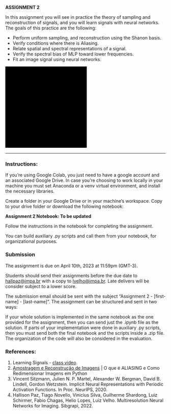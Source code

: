 **ASSIGNMENT 2**

In this assignment you will see in practice the theory of sampling and reconstruction of signals, and you will learn signals with neural networks. The goals of this practice are the following:

- Perform uniform sampling, and reconstruction using the Shanon basis.
- Verify conditions where there is Aliasing.
- Relate spatial and spectral representations of a signal.
- Verify the spectral bias of MLP toward lower frequencies.
- Fit an image signal using neural networks.

![](img/hallpaz.gif)

------
### Instructions:
If you’re using Google Colab, you just need to have a google account and an associated Google Drive. In case you’re choosing to work locally in your machine you must set Anaconda or a venv virtual environment, and install the necessary libraries.

Create a folder in your Google Drive or in your machine’s workspace. Copy to your drive folder or download the following notebook:

**Assignment 2 Notebook: To be updated**

Follow the instructions in the notebook for completing the assignment.

You can build auxiliary .py scripts and call them from your notebook, for organizational purposes.

### Submission 

The assignment is due on April 10th, 2023 at 11:59pm (GMT-3).

Students should send their assignments before the due date to hallpaz@impa.br with a copy to lvelho@impa.br. Late delivers will be consider subject to a lower score.

The submission email should be sent with the subject “Assignment 2 - [first-name] - [last-name]”. The assignment can be structured and sent in two ways:

If your whole solution is implemented in the same notebook as the one provided for the assignment, then you can send just the .ipynb file as the solution. If parts of your implementation were done in auxiliary .py scripts, then you must send both the final notebook and the scripts inside a .zip file. The organization of the code will also be considered in the evaluation.

### References:

1. Learning Signals - [class video](https://www.youtube.com/watch?v=OcxvX4bMnzk).
2. [Amostragem e Reconstrução de Imagens](https://www.youtube.com/live/E8PJDhwy_RI?feature=share) | O que é ALIASING e Como Redimensionar Imagens em Python
2. Vincent Sitzmann, Julien N. P. Martel, Alexander W. Bergman, David B. Lindell, Gordon Wetzstein. Implicit Neural Representations with Periodic Activation Functions. In Proc. NeurIPS, 2020.
3. Hallison Paz, Tiago Novello, Vinicius Silva, Guilherme Shardong, Luiz Schirmer, Fabio Chagas, Helio Lopes, Luiz Velho. Multiresolution Neural Networks for Imaging. Sibgrapi, 2022.